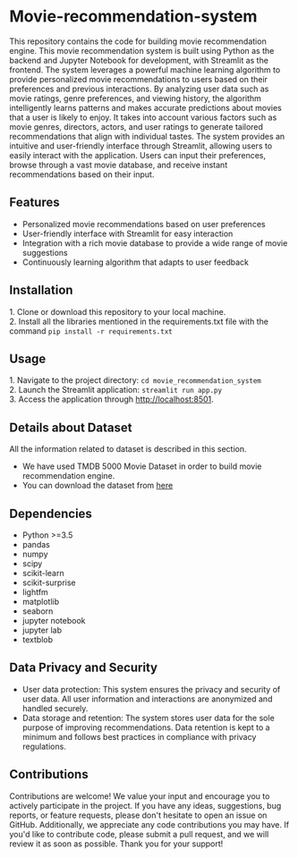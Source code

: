 <h1>Movie-recommendation-system</h1>
This repository contains the code for building movie recommendation engine. This movie recommendation system is built using Python as the backend and Jupyter Notebook for development, with Streamlit as the frontend. The system leverages a powerful machine learning algorithm to provide personalized movie recommendations to users based on their preferences and previous interactions. By analyzing user data such as movie ratings, genre preferences, and viewing history, the algorithm intelligently learns patterns and makes accurate predictions about movies that a user is likely to enjoy. It takes into account various factors such as movie genres, directors, actors, and user ratings to generate tailored recommendations that align with individual tastes. The system provides an intuitive and user-friendly interface through Streamlit, allowing users to easily interact with the application. Users can input their preferences, browse through a vast movie database, and receive instant recommendations based on their input.
<h2>Features</h2>
<ul>
    <li>Personalized movie recommendations based on user preferences</li>
    <li>User-friendly interface with Streamlit for easy interaction</li>
    <li>Integration with a rich movie database to provide a wide range of movie suggestions</li>
    <li>Continuously learning algorithm that adapts to user feedback</li>
</ul>
<h2>Installation</h2>
1. Clone or download this repository to your local machine.<br>
2. Install all the libraries mentioned in the requirements.txt file with the command <code>pip install -r requirements.txt</code>
<h2>Usage</h2>
1. Navigate to the project directory: <code>cd movie_recommendation_system</code> <br>
2. Launch the Streamlit application: 
	 <code>streamlit run app.py</code><br>
3. Access the application through <a href="http://localhost:8501" target="_blank">http://localhost:8501</a>.
<h2>Details about Dataset</h2>
All the information related to dataset is described in this section.
<ul>
  <li>We have used TMDB 5000 Movie Dataset in order to build movie recommendation engine.</li>
  <li>You can download the dataset from <a href="https://www.kaggle.com/datasets/tmdb/tmdb-movie-metadata?select=tmdb_5000_movies.csv" target="_blank">here</a></li>
</ul>
<h2>Dependencies</h2>
<ul>
    <li>Python >=3.5</li>
    <li>pandas</li>
    <li>numpy</li>
    <li>scipy</li>
    <li>scikit-learn</li>
    <li>scikit-surprise</li>
    <li>lightfm</li>
    <li>matplotlib</li>
    <li>seaborn</li>
    <li>jupyter notebook</li>
    <li>jupyter lab</li>
    <li>textblob</li>
</ul>
<h2>Data Privacy and Security</h2>
<ul>
	<li>User data protection: This system ensures the privacy and security of user data. All user information and interactions are anonymized and handled securely.</li>
	<li>Data storage and retention: The system stores user data for the sole purpose of improving recommendations. Data retention is kept to a minimum and follows best practices in compliance with privacy regulations.</li>
</ul>
<h2>Contributions</h2>
Contributions are welcome! We value your input and encourage you to actively participate in the project. If you have any ideas, suggestions, bug reports, or feature requests, please don't hesitate to open an issue on GitHub. Additionally, we appreciate any code contributions you may have. If you'd like to contribute code, please submit a pull request, and we will review it as soon as possible. Thank you for your support!
